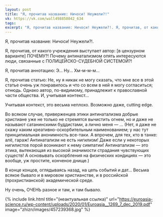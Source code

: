 ```yaml
---
layout: post
title: "Я, прочитав название: Ничоси! Неужели?!"
vk: https://vk.com/wall498858042_634
tags: 
excerpt: "Я, прочитав название: Ничоси! Неужели?!. Я, прочитав, от какого учреждения выступает автор: ..."
---
```

Я, прочитав название: Ничоси! Неужели?!. 

Я, прочитав, от какого учреждения выступает автор: \[в цензурном варианте\] ПОЧЕМУ?! Почему антинатализмом опять интересуются люди, связанные с ПОЛИЦЕЙСКО-СУДЕБНОЙ СИСТЕМОЙ?!

Я, прочитав аннотацию: Э... Ну... Хм-м-м-м...

Я, прочитав статью: Не, ну я никак не могу сказать, что мне все в этой статье очень уж понравилось и что со всем в ней я могу согласиться; отнюдь. Однако автор, по-видимому, принадлежит к православной части общества. И, учитывая контекст... 

Учитывая контекст, это весьма неплохо. Возможно даже, cutting edge. 

Во всяком случае, приверженцев этики антинатализма добрые христиане уже не только не стремятся вычистить огнем, но и даже не называют сатанинскими буддистами, а лично меня — ... (Нет, я даже не скажу каким креативно-оскорбительным наименованием; у нас тут принципиальная анонимность все-таки. А впрочем, для тех, кто в танке: алё, гараж! Антинатализм не есть нигилизм! Даже если у некоторых нигилистов порой возникают к нему симпатии! Антинатализм — это этика, вытекающая из высокой значимости страдания чувствующих существ! А основывать оскорбления на физических кондициях — это вообще, уж простите, конченое днище.) 

В конце концов, оглядываясь назад, на цепь событий и дат... Весьма всякое бывало и в мировом христианстве, и в российской (прохристианской) академической среде. 

Ну очень, ОЧЕНЬ разное и там, и там бывало.

{% include link.html title="(неактуальная ссылка)" url="https://euroasia-science.ru/wp-content/uploads/2020/01/Euroasia__1269_7_dec_2019.pdf" image="zhizn/images/457239368.jpg" %}